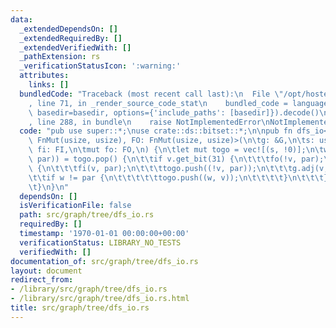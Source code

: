 ```yaml
---
data:
  _extendedDependsOn: []
  _extendedRequiredBy: []
  _extendedVerifiedWith: []
  _pathExtension: rs
  _verificationStatusIcon: ':warning:'
  attributes:
    links: []
  bundledCode: "Traceback (most recent call last):\n  File \"/opt/hostedtoolcache/Python/3.9.1/x64/lib/python3.9/site-packages/onlinejudge_verify/documentation/build.py\"\
    , line 71, in _render_source_code_stat\n    bundled_code = language.bundle(stat.path,\
    \ basedir=basedir, options={'include_paths': [basedir]}).decode()\n  File \"/opt/hostedtoolcache/Python/3.9.1/x64/lib/python3.9/site-packages/onlinejudge_verify/languages/rust.py\"\
    , line 288, in bundle\n    raise NotImplementedError\nNotImplementedError\n"
  code: "pub use super::*;\nuse crate::ds::bitset::*;\n\npub fn dfs_io<G: Graph, FI:\
    \ FnMut(usize, usize), FO: FnMut(usize, usize)>(\n\tg: &G,\n\ts: usize,\n\tmut\
    \ fi: FI,\n\tmut fo: FO,\n) {\n\tlet mut togo = vec![(s, !0)];\n\twhile let Some((v,\
    \ par)) = togo.pop() {\n\t\tif v.get_bit(31) {\n\t\t\tfo(!v, par);\n\t\t} else\
    \ {\n\t\t\tfi(v, par);\n\t\t\ttogo.push((!v, par));\n\t\t\tg.adj(v, |w| {\n\t\t\
    \t\tif w != par {\n\t\t\t\t\ttogo.push((w, v));\n\t\t\t\t}\n\t\t\t});\n\t\t}\n\
    \t}\n}\n"
  dependsOn: []
  isVerificationFile: false
  path: src/graph/tree/dfs_io.rs
  requiredBy: []
  timestamp: '1970-01-01 00:00:00+00:00'
  verificationStatus: LIBRARY_NO_TESTS
  verifiedWith: []
documentation_of: src/graph/tree/dfs_io.rs
layout: document
redirect_from:
- /library/src/graph/tree/dfs_io.rs
- /library/src/graph/tree/dfs_io.rs.html
title: src/graph/tree/dfs_io.rs
---
```

